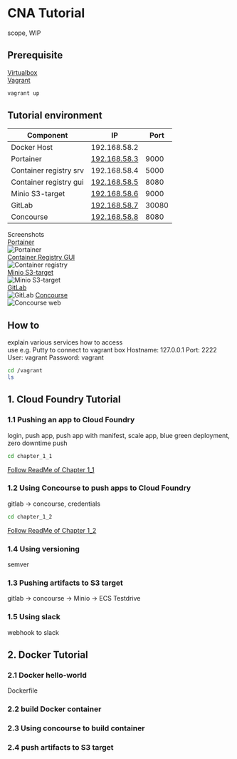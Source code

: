 # CNA Tutorial

scope, WIP

## Prerequisite

[Virtualbox](https://www.virtualbox.org/)  
[Vagrant](https://www.vagrantup.com)  

```bash
vagrant up
```

## Tutorial environment



| Component     | IP           | Port  |
| ------------- |------------  | ----- |
| Docker Host   | 192.168.58.2 |       |
| Portainer     | [192.168.58.3](http://192.168.58.3:9000) | 9000  |
| Container registry srv  | 192.168.58.4 | 5000  |
| Container registry gui  | [192.168.58.5](http://192.168.58.5:8080) | 8080  |
| Minio S3-target  | [192.168.58.6](http://192.168.58.6:9000) | 9000  |
| GitLab        | [192.168.58.7](http://192.168.58.7:30080) | 30080 |
| Concourse | [192.168.58.8](http://192.168.58.8:8080) | 8080  |


Screenshots  
[Portainer](http://192.168.58.3:9000)  
![Portainer](https://github.com/smichard/CNA_tutorial/blob/master/tutorial_assets/chapter_0/Portainer01.JPG)  
[Container Registry GUI](http://192.168.58.5:8080)  
![Container registry](https://github.com/smichard/CNA_tutorial/blob/master/tutorial_assets/chapter_0/Container_Registry01.JPG)  
[Minio  S3-target](http://192.168.58.6:9000)  
![Minio S3-target](https://github.com/smichard/CNA_tutorial/blob/master/tutorial_assets/chapter_0/Minio01.JPG)  
[GitLab](http://192.168.58.7:30080)  
![GitLab](https://github.com/smichard/CNA_tutorial/blob/master/tutorial_assets/chapter_0/GitLab01.JPG)
[Concourse](http://192.168.58.8:8080)  
![Concourse web](https://github.com/smichard/CNA_tutorial/blob/master/tutorial_assets/chapter_0/Concourse01.JPG)

## How to
explain various services how to access  
use e.g. Putty to connect to vagrant box
Hostname: 127.0.0.1
Port: 2222
User: vagrant
Password: vagrant
```bash
cd /vagrant
ls
```

## 1. Cloud Foundry Tutorial

### 1.1 Pushing an app to Cloud Foundry  
login, push app, push app with manifest, scale app, blue green deployment, zero downtime push  
```bash
cd chapter_1_1
```
[Follow ReadMe of Chapter 1_1](https://github.com/smichard/CNA_tutorial/tree/master/chapter_1_1)

### 1.2 Using Concourse to push apps to Cloud Foundry

gitlab -> concourse, credentials  
```bash
cd chapter_1_2
```
[Follow ReadMe of Chapter 1_2](https://github.com/smichard/CNA_tutorial/tree/master/chapter_1_2)

### 1.4 Using versioning

semver

### 1.3 Pushing artifacts to S3 target  

gitlab -> concourse -> Minio -> ECS Testdrive

### 1.5 Using slack    

webhook to slack

## 2. Docker Tutorial

### 2.1 Docker hello-world  

Dockerfile  

### 2.2 build Docker container

### 2.3 Using concourse to build container

### 2.4 push artifacts to S3 target
